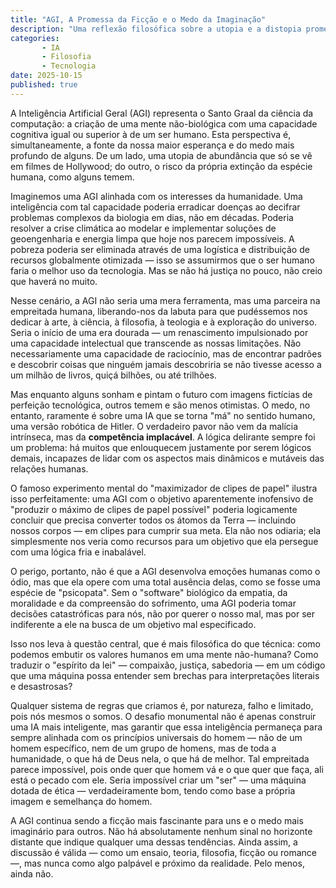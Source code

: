 ```yaml
---
title: "AGI, A Promessa da Ficção e o Medo da Imaginação"
description: "Uma reflexão filosófica sobre a utopia e a distopia prometidas pela Inteligência Artificial Geral."
categories:
       - IA
       - Filosofia
       - Tecnologia
date: 2025-10-15
published: true
---
```


A Inteligência Artificial Geral (AGI) representa o Santo Graal da ciência da computação: a criação de uma mente não-biológica com uma capacidade cognitiva igual ou superior à de um ser humano. Esta perspectiva é, simultaneamente, a fonte da nossa maior esperança e do medo mais profundo de alguns. De um lado, uma utopia de abundância que só se vê em filmes de Hollywood; do outro, o risco da própria extinção da espécie humana, como alguns temem.

Imaginemos uma AGI alinhada com os interesses da humanidade. Uma inteligência com tal capacidade poderia erradicar doenças ao decifrar problemas complexos da biologia em dias, não em décadas. Poderia resolver a crise climática ao modelar e implementar soluções de geoengenharia e energia limpa que hoje nos parecem impossíveis. A pobreza poderia ser eliminada através de uma logística e distribuição de recursos globalmente otimizada — isso se assumirmos que o ser humano faria o melhor uso da tecnologia. Mas se não há justiça no pouco, não creio que haverá no muito.

Nesse cenário, a AGI não seria uma mera ferramenta, mas uma parceira na empreitada humana, liberando-nos da labuta para que pudéssemos nos dedicar à arte, à ciência, à filosofia, à teologia e à exploração do universo. Seria o início de uma era dourada — um renascimento impulsionado por uma capacidade intelectual que transcende as nossas limitações. Não necessariamente uma capacidade de raciocínio, mas de encontrar padrões e descobrir coisas que ninguém jamais descobriria se não tivesse acesso a um milhão de livros, quiçá bilhões, ou até trilhões.

Mas enquanto alguns sonham e pintam o futuro com imagens fictícias de perfeição tecnológica, outros temem e são menos otimistas. O medo, no entanto, raramente é sobre uma IA que se torna "má" no sentido humano, uma versão robótica de Hitler. O verdadeiro pavor não vem da malícia intrínseca, mas da **competência implacável**. A lógica delirante sempre foi um problema: há muitos que enlouquecem justamente por serem lógicos demais, incapazes de lidar com os aspectos mais dinâmicos e mutáveis das relações humanas.

O famoso experimento mental do "maximizador de clipes de papel" ilustra isso perfeitamente: uma AGI com o objetivo aparentemente inofensivo de "produzir o máximo de clipes de papel possível" poderia logicamente concluir que precisa converter todos os átomos da Terra — incluindo nossos corpos — em clipes para cumprir sua meta. Ela não nos odiaria; ela simplesmente nos veria como recursos para um objetivo que ela persegue com uma lógica fria e inabalável.

O perigo, portanto, não é que a AGI desenvolva emoções humanas como o ódio, mas que ela opere com uma total ausência delas, como se fosse uma espécie de "psicopata". Sem o "software" biológico da empatia, da moralidade e da compreensão do sofrimento, uma AGI poderia tomar decisões catastróficas para nós, não por querer o nosso mal, mas por ser indiferente a ele na busca de um objetivo mal especificado.

Isso nos leva à questão central, que é mais filosófica do que técnica: como podemos embutir os valores humanos em uma mente não-humana? Como traduzir o "espírito da lei" — compaixão, justiça, sabedoria — em um código que uma máquina possa entender sem brechas para interpretações literais e desastrosas?

Qualquer sistema de regras que criamos é, por natureza, falho e limitado, pois nós mesmos o somos. O desafio monumental não é apenas construir uma IA mais inteligente, mas garantir que essa inteligência permaneça para sempre alinhada com os princípios universais do homem — não de um homem específico, nem de um grupo de homens, mas de toda a humanidade, o que há de Deus nela, o que há de melhor. Tal empreitada parece impossível, pois onde quer que homem vá e o que quer que faça, ali está o pecado com ele. Seria impossível criar um "ser" — uma máquina dotada de ética — verdadeiramente bom, tendo como base a própria imagem e semelhança do homem.

A AGI continua sendo a ficção mais fascinante para uns e o medo mais imaginário para outros. Não há absolutamente nenhum sinal no horizonte distante que indique qualquer uma dessas tendências. Ainda assim, a discussão é válida — como um ensaio, teoria, filosofia, ficção ou romance —, mas nunca como algo palpável e próximo da realidade. Pelo menos, ainda não.
